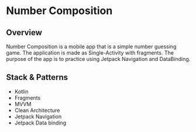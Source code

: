 # Number Composition
## Overview
Number Composition is a mobile app that is a simple number guessing game. The application is made as Single-Activity with fragments. 
The purpose of the app is to practice using Jetpack Navigation and DataBinding.
## Stack & Patterns
* Kotlin
* Fragments
* MVVM
* Clean Architecture
* Jetpack Navigation
* Jetpack Data binding
